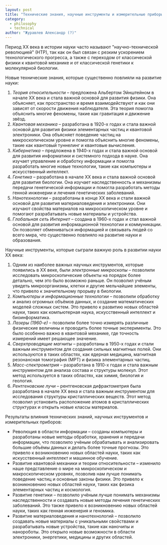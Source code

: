 ```yaml
---
layout: post
title: "Технические знания, научные инструменты и измерительные приборы и их роль в становлении и развитии науки в ХХ в."
category:
  - philosophy
  - technical
author: "Журавлев Александр (?)"
---
```


Период XX века в истории науки часто называют "научно-технической
революцией" (НТР), так как он был связан с резким ускорением
технологического прогресса, а также с переходом от классической физики к
квантовой механике и от классической генетики к молекулярной биологии.

Новые технические знания, которые существенно повлияли на развитие науки:
1. *Теория относительности* – предложена Альбертом Эйнштейном в начале ХХ века и стала важной основой для развития физики. Она объясняет, как пространство и время взаимодействуют и как они зависят от скорости движения наблюдателя. Эта теория помогла объяснить многие феномены, такие как гравитация и движение звёзд.
2. *Квантовая механика* – разработана в 1920-х годах и стала важной основой для развития физики элементарных частиц и квантовой электроники. Она объясняет поведение частиц на микроскопическом уровне и помогла объяснить многие феномены, такие как квантовый туннелинг и квантовые вычисления.
3. *Кибернетика* – предложена в 1940-х годах и стала важной основой для развития информатики и системного подхода в науке. Она изучает управление и обработку информации и помогла разработать многие новые технологии, такие как компьютеры и искусственный интеллект.
4. *Генетика* – разработана в начале ХХ века и стала важной основой для развития биологии. Она изучает наследственность и механизмы передачи генетической информации и помогла разработать методы генной инженерии и лечения генетических заболеваний.
5. *Нанотехнологии* – разработаны в конце ХХ века и стали важной основой для развития материаловедения и электроники. Они изучают свойства материалов на микроскопическом уровне и помогают разрабатывать новые материалы и устройства.
6. *Глобальная сеть Интернет* – создана в 1960-х годах и стал важной основой для развития информационной технологии и коммуникации. Он позволяет обмениваться информацией и связывать людей со всего мира, что существенно повлияло на развитие науки и образования.

Научные инструменты, которые сыграли важную роль в развитии науки XX века:
1. Одним из наиболее важных научных инструментов, которые появились в ХХ веке, были *электронные микроскопы* – позволили исследовать микроскопические объекты на порядок более детально, чем это было возможно раньше. Он позволил учёным увидеть микроорганизмы, клетки и другие мельчайшие элементы, что привело к значительному прорыву в биологии.
2. *Компьютеры и информационные технологии* – позволили обработку и анализ огромных объёмов данных, и создание математических моделей сложных систем. Это привело к развитию новых областей науки, таких как компьютерная наука, искусственный интеллект и биоинформатика.
3. *Лазеры (1960-е)* – позволили более точно измерять различные физические величины и проводить более точные эксперименты. Это было особенно важно в квантовой механике, где точность измерений имеет решающее значение.
4. *Сверхпроводящие магниты* – разработаны в 1950-х годах и стали важным инструментом для создания сильных магнитных полей. Они используются в таких областях, как ядерная медицина, магнитная резонансная томография (МРТ) и физика элементарных частиц.
5. *Масс-спектрометрия* – разработана в 1910-х годах и стала важным инструментом для анализа состава и структуры молекул. Этот метод используется в таких областях, как химия, биология и геология.
6. *Рентгеновские лучи* – рентгеновская дифрактометрия была разработана в начале XX века и стала важным инструментом для исследования структуры кристаллических веществ. Этот метод позволил установить расположение атомов в кристаллических структурах и открыть новые классы материалов.

Результаты влияния технических знаний, научных инструментов и измерительных приборов:
* Революция в области информации – созданы компьютеры и разработаны новые методы обработки, хранения и передачи информации, что позволило учёным обрабатывать и анализировать большие объёмы данных и делать более точные прогнозы. Это привело к возникновению новых областей науки, таких как искусственный интеллект и машинное обучение.
* Развитие квантовой механики и теории относительности – изменило наше представление о мире на микроскопическом и макроскопическом уровнях, позволив нам лучше понимать поведение частиц и основные законы физики. Это привело к возникновению новых областей науки, таких как физика элементарных частиц и космология.
* Развитие генетики – позволило учёным лучше понимать механизмы наследственности и создавать новые методы лечения генетических заболеваний. Это также привело к возникновению новых областей науки, таких как генная инженерия и геномика.
* Развитие материаловедения и нанотехнологий – позволило создавать новые материалы с уникальными свойствами и разрабатывать новые устройства, такие как наночипы и нанороботы. Это открыло новые возможности в области электроники, энергетики, медицины и других областей.

